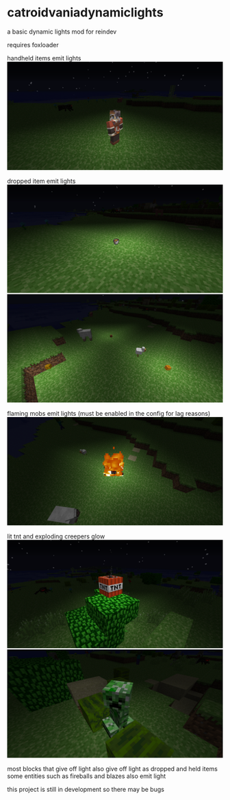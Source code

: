 # catroidvaniadynamiclights

a basic dynamic lights mod for reindev

requires foxloader

handheld items emit lights
![a glowing minecraft player holding a torch](images/helditems.png)

dropped item emit lights
![a lava bucket dropped on the ground](images/droppeditem.png)
![several dropped items on the ground](images/droppeditems.png)

flaming mobs emit lights (must be enabled in the config for lag reasons)
![a spider on fire](images/flamingmob.png)

lit tnt and exploding creepers glow
![a lit piece of minecraft tnt](images/littnt.png)
![a picture of a minecraft creeper](images/litcreeper.png)

most blocks that give off light also give off light as dropped and held items
some entities such as fireballs and blazes also emit light

this project is still in development so there may be bugs